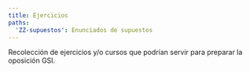 ```yaml
---
title: Ejercicios
paths:
  'ZZ-supuestos': Enunciados de supuestos
---
```


Recolección de ejercicios y/o cursos que podrían servir para preparar la oposición GSI.
